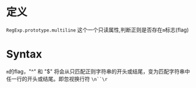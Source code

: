 # 定义
`RegExp.prototype.multiline` 这个一个只读属性,判断正则是否存在`m`标志(flag)

# Syntax
`m`的flag，"^" 和 "$" 将会从只匹配正则字符串的开头或结尾，变为匹配字符串中任一行的开头或结尾。即忽视换行符 `\n``\r`